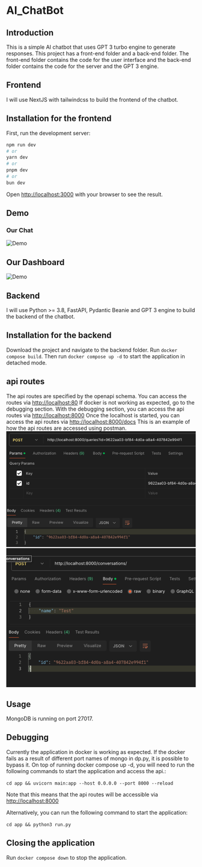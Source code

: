 # AI_ChatBot

## Introduction

This is a simple AI chatbot that uses GPT 3 turbo engine to generate responses.
This project has a front-end folder and a back-end folder. The front-end folder contains the code for the user interface and the back-end folder contains the code for the server and the GPT 3 engine.

## Frontend

I will use NextJS with tailwindcss to build the frontend of the chatbot.

## Installation for the frontend

First, run the development server:

```bash
npm run dev
# or
yarn dev
# or
pnpm dev
# or
bun dev
```

Open [http://localhost:3000](http://localhost:3000) with your browser to see the result.

## Demo

### Our Chat

![Demo](<docs/chat.png>)

## Our Dashboard

![Demo](<docs/dashboard.png>)

## Backend

I will use Python >= 3.8, FastAPI, Pydantic Beanie and GPT 3 engine to build the backend of the chatbot.


## Installation for the backend

Download the project and navigate to the backend folder. 
Run ```docker compose build```.
Then run ```docker compose up -d``` to start the application in detached mode.

## api routes

The api routes are specified by the openapi schema. You can access the routes via <http://localhost:80>
If docker is not working as expected, go to the debugging section. With the debugging section, you can access the api routes via <http://localhost:8000>
Once the localhost is started, you can access the api routes via <http://localhost:8000/docs>
This is an example of how the api routes are accessed using postman.
![example](<Backend/docs/example.png>)
![example](<Backend/docs/exampletwo.png>)

## Usage

MongoDB is running on port 27017.

## Debugging

Currently the application in docker is working as expected.
If the docker fails as a result of different port names of mongo in dp.py, it is possible to bypass it.
On top of running docker compose up -d, you will need to run the following commands to start the application and access the api.:

```cd app && uvicorn main:app --host 0.0.0.0 --port 8000 --reload```

Note that this means that the api routes will be accessible via <http://localhost:8000>

Alternatively, you can run the following command to start the application:

```cd app && python3 run.py```

## Closing the application

Run ```docker compose down``` to stop the application.
